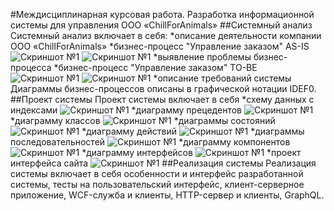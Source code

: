 #Междисциплинарная курсовая работа. Разработка информационной системы для управления ООО «ChillForAnimals»
##Системный анализ
Системный анализ включает в себя:
*описание деятельности компании ООО «ChillForAnimals»
*бизнес-процесс "Управление заказом" AS-IS
![](https://github.com/To4ilko1/tattoo-parlor/blob/master/resources/Диаграмма%20компонентов.jpg "Скриншот №1")
![](https://github.com/To4ilko1/tattoo-parlor/blob/master/resources/Диаграмма%20компонентов.jpg "Скриншот №1")
*выявление проблемы бизнес-процесса
*бизнес-процесс "Управление заказом" TO-BE
![](https://github.com/To4ilko1/tattoo-parlor/blob/master/resources/Диаграмма%20компонентов.jpg "Скриншот №1")
![](https://github.com/To4ilko1/tattoo-parlor/blob/master/resources/Диаграмма%20компонентов.jpg "Скриншот №1")
*описание требований системы
Диаграммы бизнес-процессов описаны в графической нотации IDEF0.
##Проект системы
Проект системы включает в себя 
*схему данных с индексами
![](https://github.com/To4ilko1/tattoo-parlor/blob/master/resources/Диаграмма%20компонентов.jpg "Скриншот №1")
*диаграмму прецедентов
![](https://github.com/To4ilko1/tattoo-parlor/blob/master/resources/Диаграмма%20компонентов.jpg "Скриншот №1")
*диаграмму классов
![](https://github.com/To4ilko1/tattoo-parlor/blob/master/resources/Диаграмма%20компонентов.jpg "Скриншот №1")
*диаграммы состояний
![](https://github.com/To4ilko1/tattoo-parlor/blob/master/resources/Диаграмма%20компонентов.jpg "Скриншот №1")
*диаграмму действий
![](https://github.com/To4ilko1/tattoo-parlor/blob/master/resources/Диаграмма%20компонентов.jpg "Скриншот №1")
*диаграммы последовательностей
![](https://github.com/To4ilko1/tattoo-parlor/blob/master/resources/Диаграмма%20компонентов.jpg "Скриншот №1")
*диаграмму компонентов
![](https://github.com/To4ilko1/tattoo-parlor/blob/master/resources/Диаграмма%20компонентов.jpg "Скриншот №1")
*диаграмму интерфейсов
![](https://github.com/To4ilko1/tattoo-parlor/blob/master/resources/Диаграмма%20компонентов.jpg "Скриншот №1")
*проект интерфейса сайта
![](https://github.com/To4ilko1/tattoo-parlor/blob/master/resources/Диаграмма%20компонентов.jpg "Скриншот №1")
##Реализация системы
Реализация системы включает в себя особенности и интерфейс разработанной системы, тесты на пользовательский интерфейс, клиент-серверное приложение, WCF-служба и клиенты, HTTP-сервер и клиенты, GraphQL.


